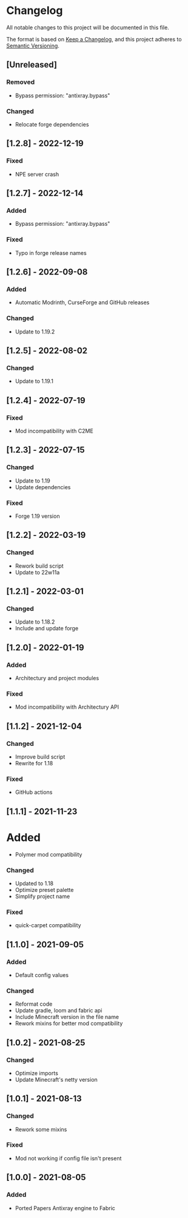 # Changelog
All notable changes to this project will be documented in this file.

The format is based on [Keep a Changelog](https://keepachangelog.com/en/1.0.0/),
and this project adheres to [Semantic Versioning](https://semver.org/spec/v2.0.0.html).

## [Unreleased]
### Removed
- Bypass permission: "antixray.bypass"

### Changed
- Relocate forge dependencies

## [1.2.8] - 2022-12-19
### Fixed
- NPE server crash

## [1.2.7] - 2022-12-14
### Added
- Bypass permission: "antixray.bypass"

### Fixed
- Typo in forge release names

## [1.2.6] - 2022-09-08
### Added
- Automatic Modrinth, CurseForge and GitHub releases

### Changed
- Update to 1.19.2

## [1.2.5] - 2022-08-02
### Changed
- Update to 1.19.1

## [1.2.4] - 2022-07-19
### Fixed
- Mod incompatibility with C2ME

## [1.2.3] - 2022-07-15
### Changed
- Update to 1.19
- Update dependencies

### Fixed
- Forge 1.19 version

## [1.2.2] - 2022-03-19
### Changed
- Rework build script
- Update to 22w11a

## [1.2.1] - 2022-03-01
### Changed
- Update to 1.18.2
- Include and update forge

## [1.2.0] - 2022-01-19
### Added
- Architectury and project modules

### Fixed
- Mod incompatibility with Architectury API

## [1.1.2] - 2021-12-04
### Changed
- Improve build script
- Rewrite for 1.18

### Fixed
- GitHub actions

## [1.1.1] - 2021-11-23
# Added
- Polymer mod compatibility

### Changed
- Updated to 1.18
- Optimize preset palette
- Simplify project name

### Fixed
- quick-carpet compatibility

## [1.1.0] - 2021-09-05
### Added
- Default config values

### Changed
- Reformat code
- Update gradle, loom and fabric api
- Include Minecraft version in the file name
- Rework mixins for better mod compatibility

## [1.0.2] - 2021-08-25
### Changed
- Optimize imports
- Update Minecraft's netty version

## [1.0.1] - 2021-08-13
### Changed
- Rework some mixins

### Fixed
- Mod not working if config file isn't present

## [1.0.0] - 2021-08-05
### Added
- Ported Papers Antixray engine to Fabric